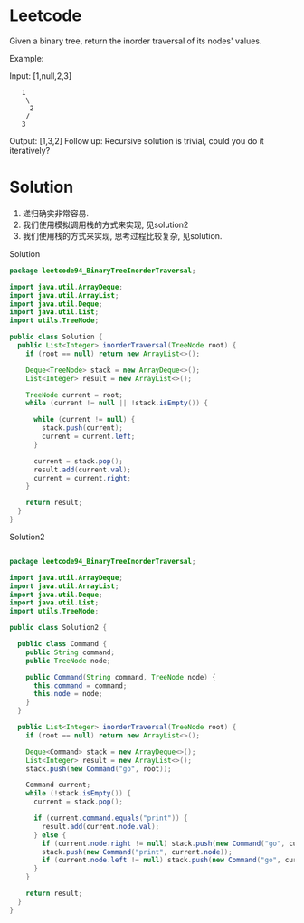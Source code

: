 # Leetcode
Given a binary tree, return the inorder traversal of its nodes' values.

Example:

Input: [1,null,2,3]
```
   1
    \
     2
    /
   3
```

Output: [1,3,2]
Follow up: Recursive solution is trivial, could you do it iteratively?


# Solution

1. 递归确实非常容易.
2. 我们使用模拟调用栈的方式来实现, 见solution2
3. 我们使用栈的方式来实现, 思考过程比较复杂, 见solution.


Solution
```java
package leetcode94_BinaryTreeInorderTraversal;

import java.util.ArrayDeque;
import java.util.ArrayList;
import java.util.Deque;
import java.util.List;
import utils.TreeNode;

public class Solution {
  public List<Integer> inorderTraversal(TreeNode root) {
    if (root == null) return new ArrayList<>();

    Deque<TreeNode> stack = new ArrayDeque<>();
    List<Integer> result = new ArrayList<>();

    TreeNode current = root;
    while (current != null || !stack.isEmpty()) {

      while (current != null) {
        stack.push(current);
        current = current.left;
      }

      current = stack.pop();
      result.add(current.val);
      current = current.right;
    }

    return result;
  }
}

``` 


Solution2

```java

package leetcode94_BinaryTreeInorderTraversal;

import java.util.ArrayDeque;
import java.util.ArrayList;
import java.util.Deque;
import java.util.List;
import utils.TreeNode;

public class Solution2 {

  public class Command {
    public String command;
    public TreeNode node;

    public Command(String command, TreeNode node) {
      this.command = command;
      this.node = node;
    }
  }

  public List<Integer> inorderTraversal(TreeNode root) {
    if (root == null) return new ArrayList<>();

    Deque<Command> stack = new ArrayDeque<>();
    List<Integer> result = new ArrayList<>();
    stack.push(new Command("go", root));

    Command current;
    while (!stack.isEmpty()) {
      current = stack.pop();

      if (current.command.equals("print")) {
        result.add(current.node.val);
      } else {
        if (current.node.right != null) stack.push(new Command("go", current.node.right));
        stack.push(new Command("print", current.node));
        if (current.node.left != null) stack.push(new Command("go", current.node.left));
      }
    }

    return result;
  }
}

```
